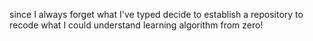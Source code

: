 since I always forget what I've typed
decide to establish a repository to recode what I could understand
learning algorithm from zero!
